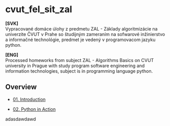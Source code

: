 # cvut_fel_sit_zal

**[SVK]**  
Vypracované domáce úlohy z predmetu ZAL - Základy algoritmizácie na univerzite ČVUT v Prahe so študijným zameraním na sofwarové inžinierstvo a informačné technológie, predmet je vedený v programovacom jazyku python.

**[ENG]**  
Processed homeworks from subject ZAL -  Algorithms Basics on CVUT university in Prague with study program  software engineering and information technologies, subject is in programming language python.


## Overview

- [01. Introduction](./homeworks/01_introduction/description.md)

- [02. Python in Action]()


adasdawdawd
